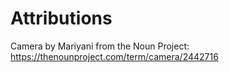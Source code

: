 # Attributions

Camera by Mariyani from the Noun Project: https://thenounproject.com/term/camera/2442716
